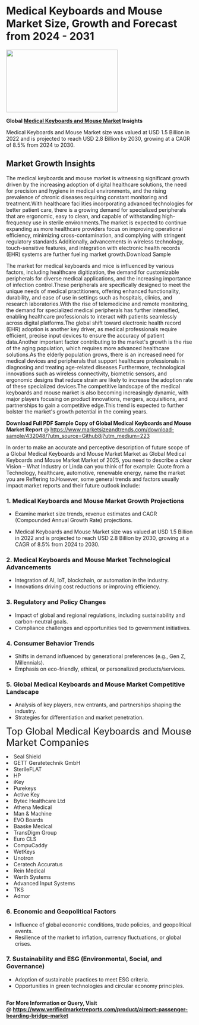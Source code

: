 <H1>Medical Keyboards and Mouse Market Size, Growth and Forecast from 2024 - 2031</H1><img class="aligncenter size-medium wp-image-584254" src="https://thirdeyenews.in/wp-content/uploads/2024/09/Global-Market-Research-300x168.jpeg" alt="" width="300" height="168" /><p><strong>Global&nbsp;<a href="https://www.marketsizeandtrends.com/download-sample/432048/?utm_source=Github8j?utm_medium=223">Medical Keyboards and Mouse Market</a> Insights</strong></p><p>Medical Keyboards and Mouse Market size was valued at USD 1.5 Billion in 2022 and is projected to reach USD 2.8 Billion by 2030, growing at a CAGR of 8.5% from 2024 to 2030.</p><p><h2>Market Growth Insights</h2> <p>The medical keyboards and mouse market is witnessing significant growth driven by the increasing adoption of digital healthcare solutions, the need for precision and hygiene in medical environments, and the rising prevalence of chronic diseases requiring constant monitoring and treatment.With healthcare facilities incorporating advanced technologies for better patient care, there is a growing demand for specialized peripherals that are ergonomic, easy to clean, and capable of withstanding high-frequency use in sterile environments.The market is expected to continue expanding as more healthcare providers focus on improving operational efficiency, minimizing cross-contamination, and complying with stringent regulatory standards.Additionally, advancements in wireless technology, touch-sensitive features, and integration with electronic health records (EHR) systems are further fueling market growth.Download Sample </p> <p>The market for medical keyboards and mice is influenced by various factors, including healthcare digitization, the demand for customizable peripherals for diverse medical applications, and the increasing importance of infection control.These peripherals are specifically designed to meet the unique needs of medical practitioners, offering enhanced functionality, durability, and ease of use in settings such as hospitals, clinics, and research laboratories.With the rise of telemedicine and remote monitoring, the demand for specialized medical peripherals has further intensified, enabling healthcare professionals to interact with patients seamlessly across digital platforms.The global shift toward electronic health record (EHR) adoption is another key driver, as medical professionals require efficient, precise input devices to ensure the accuracy of patient data.Another important factor contributing to the market's growth is the rise of the aging population, which requires more advanced healthcare solutions.As the elderly population grows, there is an increased need for medical devices and peripherals that support healthcare professionals in diagnosing and treating age-related diseases.Furthermore, technological innovations such as wireless connectivity, biometric sensors, and ergonomic designs that reduce strain are likely to increase the adoption rate of these specialized devices.The competitive landscape of the medical keyboards and mouse market is also becoming increasingly dynamic, with major players focusing on product innovations, mergers, acquisitions, and partnerships to gain a competitive edge.This trend is expected to further bolster the market's growth potential in the coming years.</p><p><span class=""><strong>Download Full PDF Sample Copy of Global Medical Keyboards and Mouse Market Report</strong> @ <a href="https://www.marketsizeandtrends.com/download-sample/432048/?utm_source=Github8j?utm_medium=223" target="_blank">https://www.marketsizeandtrends.com/download-sample/432048/?utm_source=Github8j?utm_medium=223</a></span></p><p>In order to make an accurate and perceptive description of future scope of a Global&nbsp;Medical Keyboards and Mouse Market Market as Global&nbsp;Medical Keyboards and Mouse Market Market of 2025, you need to describe a clear Vision &ndash; What Industry or Linda can you think of for example: Quote from a Technology, healthcare, automotive, renewable energy, name the market you are Reffering to.However, some general trends and factors usually impact market reports and their future outlook include:</p><h3>1.&nbsp;<strong>Medical Keyboards and Mouse Market Growth Projections</strong></h3><ul><li>Examine market size trends, revenue estimates and CAGR (Compounded Annual Growth Rate) projections.</li><li><p>Medical Keyboards and Mouse Market size was valued at USD 1.5 Billion in 2022 and is projected to reach USD 2.8 Billion by 2030, growing at a CAGR of 8.5% from 2024 to 2030.</p></li></ul><h3>2.&nbsp;<strong>Medical Keyboards and Mouse Market Technological Advancements</strong></h3><ul><li>Integration of AI, IoT, blockchain, or automation in the industry.</li><li>Innovations driving cost reductions or improving efficiency.</li></ul><h3>3.&nbsp;<strong>Regulatory and Policy Changes</strong></h3><ul><li>Impact of global and regional regulations, including sustainability and carbon-neutral goals.</li><li>Compliance challenges and opportunities tied to government initiatives.</li></ul><h3>4.&nbsp;<strong>Consumer Behavior Trends</strong></h3><ul><li>Shifts in demand influenced by generational preferences (e.g., Gen Z, Millennials).</li><li>Emphasis on eco-friendly, ethical, or personalized products/services.</li></ul><h3>5.&nbsp;<strong>Global Medical Keyboards and Mouse Market Competitive Landscape</strong></h3><ul><li>Analysis of key players, new entrants, and partnerships shaping the industry.</li><li>Strategies for differentiation and market penetration.</li></ul><p data-pm-slice="1 1 []"><span style="color: inherit; font-family: inherit; font-size: 25px;">Top Global Medical Keyboards and Mouse Market Companies</span></p><div class="" data-test-id=""><p><li>Seal Shield</li><li> GETT Geratetechnik GmbH</li><li> SterileFLAT</li><li> HP</li><li> iKey</li><li> Purekeys</li><li> Active Key</li><li> Bytec Healthcare Ltd</li><li> Athena Medical</li><li> Man & Machine</li><li> EVO Boards</li><li> Baaske Medical</li><li> TransDigm Group</li><li> Euro CLS</li><li> CompuCaddy</li><li> WetKeys</li><li> Unotron</li><li> Ceratech Accuratus</li><li> Rein Medical</li><li> Werth Systems</li><li> Advanced Input Systems</li><li> TKS</li><li> Admor</li></p></div><h3>6.&nbsp;<strong>Economic and Geopolitical Factors</strong></h3><ul><li>Influence of global economic conditions, trade policies, and geopolitical events.</li><li>Resilience of the market to inflation, currency fluctuations, or global crises.</li></ul><h3>7.&nbsp;<strong>Sustainability and ESG (Environmental, Social, and Governance)</strong></h3><ul><li>Adoption of sustainable practices to meet ESG criteria.</li><li>Opportunities in green technologies and circular economy principles.</li></ul><h2><strong style="font-size: 14px;">For More Information or Query, Visit @&nbsp;</strong><a style="background-color: #ffffff; font-size: 14px;" href="https://www.marketsizeandtrends.com/report/medical-keyboards-and-mouse-market/" target="_blank">https://www.verifiedmarketreports.com/product/airport-passenger-boarding-bridge-market</a></h2>
